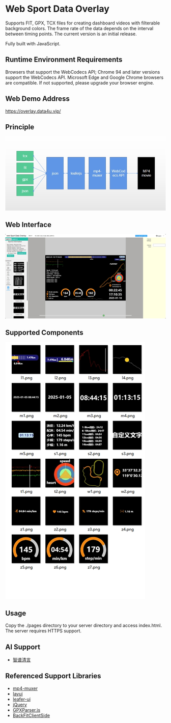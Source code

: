 # Web Sport Data Overlay

Supports FIT, GPX, TCX files for creating dashboard videos with filterable background colors.
The frame rate of the data depends on the interval between timing points.
The current version is an initial release.

Fully built with JavaScript.

## Runtime Environment Requirements
Browsers that support the WebCodecs API; Chrome 94 and later versions support the WebCodecs API. Microsoft Edge and Google Chrome browsers are compatible. If not supported, please upgrade your browser engine.

## Web Demo Address
https://overlay.data4u.vip/

## Principle

![Example image](./doc/20250124091311.png)

## Web Interface

![Example image](./doc/20250124095403.png)

## Supported Components

![Example image](./doc/20250124102407.png)

## Usage

Copy the ./pages directory to your server directory and access index.html.
The server requires HTTPS support.

## AI Support
- [智谱清言](https://github.com/THUDM)

## Referenced Support Libraries

- [mp4-muxer](https://github.com/Vanilagy/mp4-muxer)
- [layui](https://github.com/layui/layui)
- [leafer-ui](https://github.com/leaferjs/leafer-ui)
- [jQuery](https://github.com/jquery/jquery)
- [GPXParser.js](https://github.com/Luuka/GPXParser.js)
- [BackFitClientSide](https://github.com/gfmoore/BackFitClientSide)

